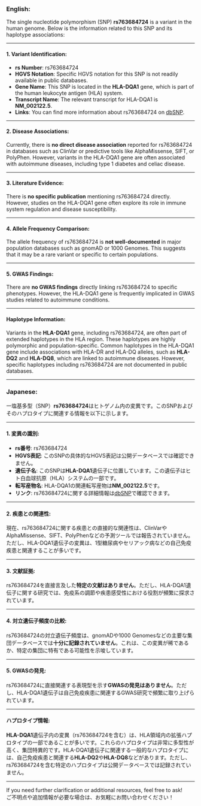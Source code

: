 ### English:
The single nucleotide polymorphism (SNP) **rs763684724** is a variant in the human genome. Below is the information related to this SNP and its haplotype associations:

---

#### 1. **Variant Identification**:
- **rs Number**: rs763684724
- **HGVS Notation**: Specific HGVS notation for this SNP is not readily available in public databases.
- **Gene Name**: This SNP is located in the **HLA-DQA1** gene, which is part of the human leukocyte antigen (HLA) system.
- **Transcript Name**: The relevant transcript for HLA-DQA1 is **NM_002122.5**.
- **Links**: You can find more information about rs763684724 on [dbSNP](https://www.ncbi.nlm.nih.gov/snp/rs763684724).

---

#### 2. **Disease Associations**:
Currently, there is **no direct disease association** reported for rs763684724 in databases such as ClinVar or predictive tools like AlphaMissense, SIFT, or PolyPhen. However, variants in the HLA-DQA1 gene are often associated with autoimmune diseases, including type 1 diabetes and celiac disease.

---

#### 3. **Literature Evidence**:
There is **no specific publication** mentioning rs763684724 directly. However, studies on the HLA-DQA1 gene often explore its role in immune system regulation and disease susceptibility.

---

#### 4. **Allele Frequency Comparison**:
The allele frequency of rs763684724 is **not well-documented** in major population databases such as gnomAD or 1000 Genomes. This suggests that it may be a rare variant or specific to certain populations.

---

#### 5. **GWAS Findings**:
There are **no GWAS findings** directly linking rs763684724 to specific phenotypes. However, the HLA-DQA1 gene is frequently implicated in GWAS studies related to autoimmune conditions.

---

#### **Haplotype Information**:
Variants in the **HLA-DQA1** gene, including rs763684724, are often part of extended haplotypes in the HLA region. These haplotypes are highly polymorphic and population-specific. Common haplotypes in the HLA-DQA1 gene include associations with HLA-DR and HLA-DQ alleles, such as **HLA-DQ2** and **HLA-DQ8**, which are linked to autoimmune diseases. However, specific haplotypes including rs763684724 are not documented in public databases.

---

### Japanese:
一塩基多型（SNP）**rs763684724**はヒトゲノム内の変異です。このSNPおよびそのハプロタイプに関連する情報を以下に示します。

---

#### 1. **変異の識別**:
- **rs番号**: rs763684724
- **HGVS表記**: このSNPの具体的なHGVS表記は公開データベースでは確認できません。
- **遺伝子名**: このSNPは**HLA-DQA1**遺伝子に位置しています。この遺伝子はヒト白血球抗原（HLA）システムの一部です。
- **転写産物名**: HLA-DQA1の関連転写産物は**NM_002122.5**です。
- **リンク**: rs763684724に関する詳細情報は[dbSNP](https://www.ncbi.nlm.nih.gov/snp/rs763684724)で確認できます。

---

#### 2. **疾患との関連性**:
現在、rs763684724に関する疾患との直接的な関連性は、ClinVarやAlphaMissense、SIFT、PolyPhenなどの予測ツールでは報告されていません。ただし、HLA-DQA1遺伝子の変異は、1型糖尿病やセリアック病などの自己免疫疾患と関連することが多いです。

---

#### 3. **文献証拠**:
rs763684724を直接言及した**特定の文献はありません**。ただし、HLA-DQA1遺伝子に関する研究では、免疫系の調節や疾患感受性における役割が頻繁に探求されています。

---

#### 4. **対立遺伝子頻度の比較**:
rs763684724の対立遺伝子頻度は、gnomADや1000 Genomesなどの主要な集団データベースでは**十分に記録されていません**。これは、この変異が稀であるか、特定の集団に特有である可能性を示唆しています。

---

#### 5. **GWASの発見**:
rs763684724に直接関連する表現型を示す**GWASの発見はありません**。ただし、HLA-DQA1遺伝子は自己免疫疾患に関連するGWAS研究で頻繁に取り上げられています。

---

#### **ハプロタイプ情報**:
**HLA-DQA1**遺伝子内の変異（rs763684724を含む）は、HLA領域内の拡張ハプロタイプの一部であることが多いです。これらのハプロタイプは非常に多型性が高く、集団特異的です。HLA-DQA1遺伝子に関連する一般的なハプロタイプには、自己免疫疾患と関連する**HLA-DQ2**や**HLA-DQ8**などがあります。ただし、rs763684724を含む特定のハプロタイプは公開データベースでは記録されていません。

--- 

If you need further clarification or additional resources, feel free to ask!  
ご不明点や追加情報が必要な場合は、お気軽にお問い合わせください！